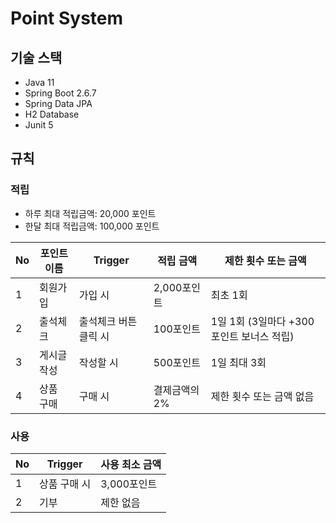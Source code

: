 # Point System

## 기술 스택
- Java 11
- Spring Boot 2.6.7
- Spring Data JPA
- H2 Database
- Junit 5

## 규칙
### 적립
- 하루 최대 적립금액: 20,000 포인트
- 한달 최대 적립금액: 100,000 포인트

| No | 포인트 이름 | Trigger      | 적립 금액    | 제한 횟수 또는 금액                 |
|---|--------|--------------|----------|-----------------------------|
| 1 | 회원가입   | 가입 시         | 2,000포인트 | 최초 1회                       |
| 2 | 출석체크 | 출석체크 버튼 클릭 시 | 100포인트   | 1일 1회 (3일마다 +300포인트 보너스 적립) |
| 3 | 게시글 작성 | 작성할 시        | 500포인트   | 1일 최대 3회                    |
| 4 | 상품 구매  | 구매 시         | 결제금액의 2% | 제한 횟수 또는 금액 없음              |


### 사용
| No  | Trigger | 사용 최소 금액    |
|-----|---------|-------------|
| 1   | 상품 구매 시 | 3,000포인트 |
| 2   | 기부 | 제한 없음 |